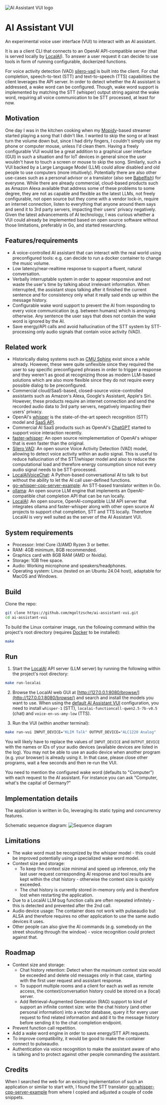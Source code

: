 ![AI Assistant VUI logo](https://raw.githubusercontent.com/mgoltzsche/ai-assistant-vui/main/docs/logo.png)
# AI Assistant VUI

An experimental voice user interface (VUI) to interact with an AI assistant.

It is as a client CLI that connects to an OpenAI API-compatible server (that is served locally by [LocalAI](https://github.com/mudler/LocalAI)).
To answer a user request it can decide to use tools in form of running configurable, dockerized functions.

For voice activity detection (VAD) [silero-vad](https://github.com/snakers4/silero-vad) is built into the client.
For chat completion, speech-to-text (STT) and text-to-speech (TTS) capabilities the client leverages the API server.
In order to detect whether the AI assistant is addressed, a wake word can be configured.
Though, wake word support is implemented by matching the STT (whisper) output string against the wake word, requiring all voice communication to be STT processed, at least for now.

## Motivation

One day I was in the kitchen cooking when my [Mopidy](https://github.com/mopidy/mopidy)-based streamer started playing a song that I didn't like.
I wanted to skip the song or at least turn the volume down but, since I had dirty fingers, I couldn't simply use my phone or computer mouse, unless I'd clean them.
Having a freely configurable VUI would be a great addition to a graphical user interface (GUI) in such a situation and for IoT devices in general since the user wouldn't have to touch a screen or mouse to skip the song.
Similarly, such a VUI backed by a Large Language Model (LLM) could allow disabled and old people to use computers (more intuitively).
Potentially there are also other use-cases such as a personal advisor or a translator (also see [Babelfish](https://en.wikipedia.org/wiki/The_Hitchhiker's_Guide_to_the_Galaxy#Future_predictions)) for everyone.
While there are already commercial, cloud-based products such as Amazon Alexa available that address some of these problems to some degree, they are not as capable and flexible as the latest LLMs, not freely configurable, not open source but they come with a vendor lock-in, require an internet connection, listen to everything that anyone around them says and send it to 3rd party servers, impacting their users' privacy negatively.
Given the latest advancements of AI technology, I was curious whether a VUI could already be implemented based on open source software without those limitations, preferably in Go, and started researching.

## Features/requirements

* A voice-controlled AI assistant that can interact with the real world using preconfigured tools: e.g. can decide to run a docker container to change the music volume.
* Low latency/near-realtime response to support a fluent, natural conversation.
* Verbally interruptable system in order to appear responsive and not waste the user's time by talking about irrelevant information. When interrupted, the assistant stops talking after it finished the current sentence and for consistency only what it really said ends up within the message history.
* Configurable wake word support to prevent the AI from responding to every voice communication (e.g. between humans) which is annoying otherwise. Any sentence the user says that does not contain the wake word is ignored by the AI.
* Save energy/API calls and avoid hallucination of the STT system by STT-processing only audio signals that contain voice activity (VAD).

## Related work

* Historically dialog systems such as [CMU Sphinx](https://cmusphinx.github.io/) exist since a while already. However, these were quite unflexible since they required the user to say specific preconfigured phrases in order to trigger a response and they weren't as good at recognizing those as modern LLM-based solutions which are also more flexible since they do not require every possible dialog to be preconfigured.
* Commercial cloud/SaaS-based, closed-source voice-controlled assistants such as Amazon's Alexa, Google's Assistant, Apple's Siri. However, these products require an internet connection and send the recorded audio data to 3rd party servers, negatively impacting their users' privacy.
* OpenAI's [whisper](https://github.com/openai/whisper) is the state-of-the-art speech recognition (STT) model and [SaaS API](https://platform.openai.com/docs/guides/speech-to-text).
* Commercial AI SaaS products such as OpenAI's [ChatGPT](https://chatgpt.com/) started to support voice interaction recently.
* [faster-whisper](https://github.com/SYSTRAN/faster-whisper): An open source reimplementation of OpenAI's whisper that is even faster than the original.
* [Silero VAD](https://github.com/snakers4/silero-vad): An open source Voice Activity Detection (VAD) model, allowing to detect voice activity within an audio signal. This is useful to reduce hallucination of the STT/whisper model and also to reduce the computational load and therefore energy consumption since not every audio signal needs to be STT-processed.
* [LocalAIVoiceChat](https://github.com/KoljaB/LocalAIVoiceChat): A Python-based conversational AI to talk to but without the ability to let the AI call user-defined functions.
* [go-whisper-cpp-server-example](https://github.com/Xbozon/go-whisper-cpp-server-example/tree/5f0a28d201ab11ca31d4a5fd29d4c0ea15b0709d): An STT-based translator written in Go.
* [ollama](https://github.com/ollama/ollama): An open source LLM engine that implements an OpenAI-compatible chat completion API that can be run locally.
* [LocalAI](https://github.com/mudler/LocalAI): An open source, OpenAI-compatible LLM API server that integrates ollama and faster-whisper along with other open source AI projects to support chat completion, STT and TTS locally. Therefore LocalAI is very well suited as the server of the AI Assistant VUI.

## System requirements

* Processor: Intel Core i3/AMD Ryzen 3 or better.
* RAM: 4GB minimum, 8GB recommended.
* Graphics card with 8GB RAM (AMD or Nvidia).
* Storage: 1GB free space.
* Audio: Working microphone and speakers/headphones.
* Operating system: Linux (tested on an Ubuntu 24.04 host), adaptable for MacOS and Windows.

## Build

Clone the repo:
```sh
git clone https://github.com/mgoltzsche/ai-assistant-vui.git
cd ai-assistant-vui
```

To build the Linux container image, run the following command within the project's root directory (requires [Docker](https://docs.docker.com/engine/install/) to be installed):
```sh
make
```

## Run

1. Start the [LocalAI](https://github.com/mudler/LocalAI) API server (LLM server) by running the following within the project's root directory:
```sh
make run-localai
```

2. Browse the LocalAI web GUI at [http://127.0.0.1:8080/browse/](http://127.0.0.1:8080/browse/) and search and install the models you want to use. When using the [default AI Assistant VUI](./config.yaml) configuration, you need to install `whisper-1` (STT), `localai-functioncall-qwen2.5-7b-v0.5` (chat) and `voice-en-us-amy-low` (TTS).

3. Run the VUI (within another terminal):
```sh
make run-vui INPUT_DEVICE="KLIM Talk" OUTPUT_DEVICE="ALC1220 Analog"
```

You will likely have to replace the values of `INPUT_DEVICE` and `OUTPUT_DEVICE` with the names or IDs of your audio devices (available devices are listed in the log).
You may not be able to use an audio device when another program (e.g. your browser) is already using it.
In that case, please close other programs, wait a few seconds and then re-run the VUI.

You need to mention the configured wake word (defaults to "Computer") with each request to the AI assistant.
For instance you can ask "Computer, what's the capital of Germany?"

## Implementation details

The application is written in Go, leveraging its static typing and concurrency features.

Schematic sequence diagram:
![Sequence diagram](https://raw.githubusercontent.com/mgoltzsche/ai-assistant-vui/main/docs/sequence-diagram.png)

## Limitations

* The wake word must be recognized by the whisper model - this could be improved potentially using a specialized wake word model.
* Context size and storage:
  * To keep the context size minimal and speed up inference, only the last user request corresponding AI response and tool results are kept within the chat history - otherwise the context size is quickly exceeded.
  * The chat history is currently stored in-memory only and is therefore lost when restarting the application.
* Due to a LocalAI LLM bug function calls are often repeated infinitely - this is detected and prevented after the 2nd call.
* Audio device usage: The container does not work with pulseaudio but ALSA and therefore requires no other application to use the same audio devices it uses.
* Other people can also give the AI commands (e.g. somebody on the street shouting through the window) - voice recognition could protect against that.

## Roadmap

* Context size and storage:
  * Chat history retention: Detect when the maximum context size would be exceeded and delete old messages only in that case, starting with the first user request and assistant response.
  * To support multiple rooms and a client for each as well as remote access, the context/conversation history could be stored on a (local) server.
  * Add Retrieval-Augmented Generation (RAG) support to kind of support an infinite context size: write the chat history (and other personal information) into a vector database, query it for every user request to find related information and add it to the message history before sending it to the chat completion endpoint.
* Prevent function call repetition.
* Add a wake word engine in order to save energy/STT API requests.
* To improve compatibility, it would be good to make the container connect to pulseaudio.
* Authentication via voice recognition to make the assistant aware of who is talking and to protect against other people commanding the assistant.

## Credits

When I searched the web for an existing implementation of such an application or similar to start with, I found the STT translator [go-whisper-cpp-server-example](https://github.com/Xbozon/go-whisper-cpp-server-example/tree/5f0a28d201ab11ca31d4a5fd29d4c0ea15b0709d) from where I copied and adjusted a couple of code snippets.
